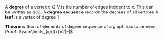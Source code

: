 A **degree** of a vertex $x\in V$ is the number of edges incident to $x$.
This can be written as $d(x)$.
A **degree sequence** records the degrees of all vertices
A **leaf** is a vertex of degree 1

**Theorem:** Sum of elements of degree sequence of a graph has to be even.
*Proof:* $\sum\limits_{x}d(x)=2|E|$